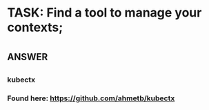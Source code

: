
#
# TASK: Find a tool to manage your contexts;
#

##
## ANSWER
##


###
###  kubectx
###
###  Found here: https://github.com/ahmetb/kubectx
